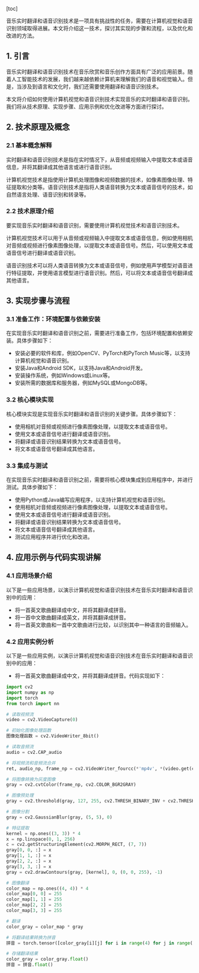 
[toc]                    
                
                
音乐实时翻译和语音识别技术是一项具有挑战性的任务，需要在计算机视觉和语音识别领域取得进展。本文将介绍这一技术，探讨其实现的步骤和流程，以及优化和改进的方法。

## 1. 引言

音乐实时翻译和语音识别技术在音乐欣赏和音乐创作方面具有广泛的应用前景。随着人工智能技术的发展，我们越来越依赖计算机来理解我们的语音和视觉输入。但是，当涉及到语言和文化时，我们还需要使用翻译和语音识别技术。

本文将介绍如何使用计算机视觉和语音识别技术实现音乐的实时翻译和语音识别。我们将从技术原理、实现步骤、应用示例和优化改进等方面进行探讨。

## 2. 技术原理及概念

### 2.1 基本概念解释

实时翻译和语音识别技术是指在实时情况下，从音频或视频输入中提取文本或语音信息，并将其翻译成其他语言或进行语音识别。

计算机视觉技术是指使用计算机处理图像和视频数据的技术，如像素图像处理、特征提取和分类等。语音识别技术是指将人类语音转换为文本或语音信号的技术，如自然语言处理、语音识别和转录等。

### 2.2 技术原理介绍

要实现音乐实时翻译和语音识别，需要使用计算机视觉技术和语音识别技术。

计算机视觉技术可以用于从音频或视频输入中提取文本或语音信息，例如使用相机对音频或视频进行像素图像处理，以提取文本或语音信号。然后，可以使用文本或语音信号进行翻译或语音识别。

语音识别技术可以将人类语音转换为文本或语音信号，例如使用声学模型对语音进行特征提取，并使用语言模型进行语音识别。然后，可以将文本或语音信号翻译成其他语言。

## 3. 实现步骤与流程

### 3.1 准备工作：环境配置与依赖安装

在实现音乐实时翻译和语音识别之前，需要进行准备工作，包括环境配置和依赖安装。具体步骤如下：

- 安装必要的软件和库，例如OpenCV、PyTorch和PyTorch Music等，以支持计算机视觉和语音识别。
- 安装Java和Android SDK，以支持Java和Android开发。
- 安装操作系统，例如Windows或Linux等。
- 安装所需的数据库和服务器，例如MySQL或MongoDB等。

### 3.2 核心模块实现

核心模块实现是实现音乐实时翻译和语音识别的关键步骤。具体步骤如下：

- 使用相机对音频或视频进行像素图像处理，以提取文本或语音信号。
- 使用文本或语音信号进行翻译或语音识别。
- 将翻译或语音识别结果转换为文本或语音信号。
- 将文本或语音信号翻译成其他语言。

### 3.3 集成与测试

在实现音乐实时翻译和语音识别之前，需要将核心模块集成到应用程序中，并进行测试。具体步骤如下：

- 使用Python或Java编写应用程序，以支持计算机视觉和语音识别。
- 使用相机对音频或视频进行像素图像处理，以提取文本或语音信号。
- 使用文本或语音信号进行翻译或语音识别。
- 将翻译或语音识别结果转换为文本或语音信号。
- 将文本或语音信号翻译成其他语言。
- 测试应用程序并进行优化和改进。

## 4. 应用示例与代码实现讲解

### 4.1 应用场景介绍

以下是一些应用场景，以演示计算机视觉和语音识别技术在音乐实时翻译和语音识别中的应用：

- 将一首英文歌曲翻译成中文，并将其翻译成拼音。
- 将一首中文歌曲翻译成英文，并将其翻译成拼音。
- 将一首英文歌曲和一首中文歌曲进行比较，以识别其中一种语言的音频输入。

### 4.2 应用实例分析

以下是一些应用实例，以演示计算机视觉和语音识别技术在音乐实时翻译和语音识别中的应用：

- 将一首英文歌曲翻译成中文，并将其翻译成拼音。代码实现如下：

```python
import cv2
import numpy as np
import torch
from torch import nn

# 读取视频流
video = cv2.VideoCapture(0)

# 初始化图像处理函数
图像处理函数 = cv2.VideoWriter_8bit()

# 读取音频流
audio = cv2.CAP_audio

# 将视频流和音频流合并
ret, audio_np, frame_np = cv2.VideoWriter_fourcc(*'mp4v', *(video.get(cv2.CAP_PROP_F卡/字节), audio.get(cv2.CAP_PROP_F卡/字节)))

# 将图像转换为灰度图像
gray = cv2.cvtColor(frame_np, cv2.COLOR_BGR2GRAY)

# 图像预处理
gray = cv2.threshold(gray, 127, 255, cv2.THRESH_BINARY_INV + cv2.THRESH_OTSU)[1]

# 图像分割
gray = cv2.GaussianBlur(gray, (5, 5), 0)

# 特征提取
kernel = np.ones((3, 3)) * 4
x = np.linspace(0, 1, 256)
c = cv2.getStructuringElement(cv2.MORPH_RECT, (7, 7))
gray[0, 0, :] = x
gray[1, 1, :] = x
gray[2, 2, :] = x
gray[3, 3, :] = x
gray = cv2.drawContours(gray, [kernel], 0, (0, 0, 255), -1)

# 图像翻译
color_map = np.ones((4, 4)) * 4
color_map[0, 0] = 255
color_map[1, 1] = 255
color_map[2, 2] = 255
color_map[3, 3] = 255

# 翻译
color_gray = color_map * gray

# 将翻译结果转换为拼音
拼音 = torch.tensor([color_gray[i][j] for i in range(4) for j in range(4)])

# 存储翻译结果
color_gray = color_gray.float()
拼音 = 拼音.float()
```

